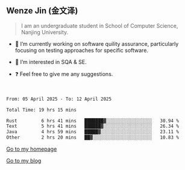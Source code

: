 ## Wenze Jin (金文泽)

> I am an undergraduate student in School of Computer Science, Nanjing University.

- 🔭 I’m currently working on software quility assurance, particularly focusing on testing approaches for specific software.
  
- 🌱 I’m interested in SQA & SE.
  
- ❓ Feel free to give me any suggestions.  

<br>  

<!--START_SECTION:waka-->

```txt
From: 05 April 2025 - To: 12 April 2025

Total Time: 19 hrs 15 mins

Rust         6 hrs 41 mins   ███████▓░░░░░░░░░░░░░░░░░   30.94 %
Text         5 hrs 41 mins   ██████▓░░░░░░░░░░░░░░░░░░   26.34 %
Java         4 hrs 59 mins   █████▓░░░░░░░░░░░░░░░░░░░   23.11 %
Other        2 hrs 20 mins   ██▓░░░░░░░░░░░░░░░░░░░░░░   10.83 %
```

<!--END_SECTION:waka-->

[Go to my homepage](https://wenzejin.github.io)

[Go to my blog](https://wenzejin.notion.site/Wenze-Jin-s-Blog-1635e9fa7b6d80b3adcedfacc74aa717?pvs=4)

